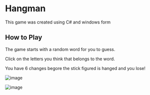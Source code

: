 
# Hangman 

This game was created using C# and windows form



## How to Play

The game starts with a random word for you to guess.

Click on the letters you think that belongs to the word.

You have 6 changes begore the stick figured is hanged and you lose!

![image](https://github.com/user-attachments/assets/e34872f6-6643-4b2b-9c70-85ec4b348fc3)


![image](https://github.com/user-attachments/assets/a8f6ee0e-d18b-4c93-8781-b39b29159c22)
